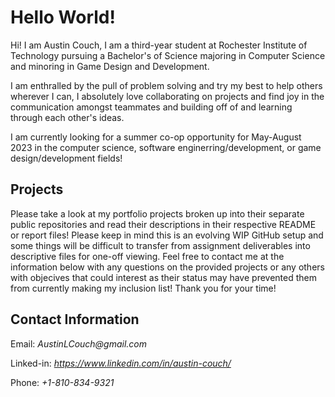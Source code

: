 # Hello World!
Hi! I am Austin Couch, I am a third-year student at Rochester Institute of Technology pursuing a Bachelor's of Science majoring in Computer Science 
and minoring in Game Design and Development. 

I am enthralled by the pull of problem solving and try my best to help others wherever I can, I absolutely 
love collaborating on projects and find joy in the communication amongst teammates and building off of and learning through each other's ideas. 

I am currently looking for a summer co-op opportunity for May-August 2023 in the computer science, software enginerring/development, or game 
design/development fields!

## Projects
Please take a look at my portfolio projects broken up into their separate public repositories and read their descriptions in their respective README or report files! Please keep in mind this is an evolving WIP GitHub setup and some things will be difficult to transfer from assignment deliverables into descriptive files for one-off viewing. Feel free to contact me at the information below with any questions on the provided projects or any others with objecives that could interest as their status may have prevented them from currently making my inclusion list! Thank you for your time!

## Contact Information
Email: _AustinLCouch@gmail.com_

Linked-in: _https://www.linkedin.com/in/austin-couch/_

Phone: _+1-810-834-9321_


<!---## Related Schooling
Besides general 
- 👀 I’m interested in ...
- 🌱 I’m currently learning ...
- 💞️ I’m looking to collaborate on ...
- 📫 How to reach me ...

AustinLCouch/AustinLCouch is a ✨ special ✨ repository because its `README.md` (this file) appears on your GitHub profile.
You can click the Preview link to take a look at your changes.
--->
